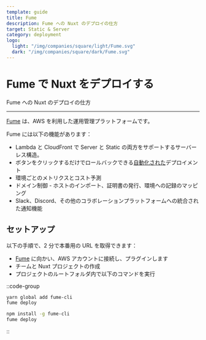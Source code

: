 ```yaml
---
template: guide
title: Fume
description: Fume への Nuxt のデプロイの仕方
target: Static & Server
category: deployment
logo:
  light: "/img/companies/square/light/Fume.svg"
  dark: "/img/companies/square/dark/Fume.svg"
---
```

# Fume で Nuxt をデプロイする

Fume への Nuxt のデプロイの仕方

---

[Fume](https://fume.app/) は、AWS を利用した運用管理プラットフォームです。

Fume には以下の機能があります：

- Lambda と CloudFront で Server と Static の両方をサポートするサーバーレス構造。
- ボタンをクリックするだけでロールバックできる[自動化された](https://github.com/marketplace/actions/fume-deployment)デプロイメント
- 環境ごとのメトリクスとコスト予測
- ドメイン制御 - ホストのインポート、証明書の発行、環境への記録のマッピング
- Slack、Discord、その他のコラボレーションプラットフォームへの統合された通知機能

## セットアップ

以下の手順で、2 分で本番用の URL を取得できます：

- [Fume](https://fume.app) に向かい、AWS アカウントに接続し、プラグインします
- チームと Nuxt プロジェクトの作成
- プロジェクトのルートフォルダ内で以下のコマンドを実行

::code-group
```bash [Yarn]
yarn global add fume-cli
fume deploy
```
```bash [NPM]
npm install -g fume-cli
fume deploy
```
::
